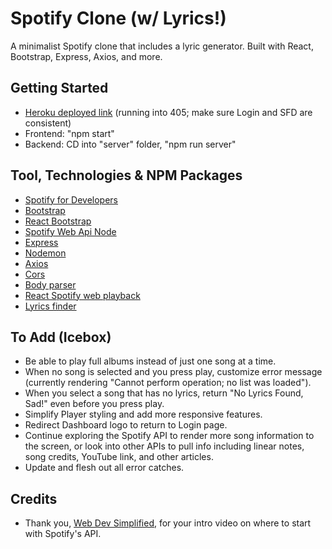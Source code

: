 # Spotify Clone (w/ Lyrics!)

A minimalist Spotify clone that includes a lyric generator. Built with React, Bootstrap, Express, Axios, and more.
## Getting Started

- [Heroku deployed link](https://git.heroku.com/bg-spotify-clone-with-lyrics.git) (running into 405; make sure Login and SFD are consistent)
- Frontend: "npm start"
- Backend: CD into "server" folder, "npm run server"
## Tool, Technologies & NPM Packages

- [Spotify for Developers](https://developer.spotify.com/)
- [Bootstrap](https://getbootstrap.com/)
- [React Bootstrap](https://react-bootstrap.github.io/)
- [Spotify Web Api Node](https://github.com/thelinmichael/spotify-web-api-node)
- [Express](https://expressjs.com/)
- [Nodemon](https://nodemon.io/)
- [Axios](https://axios-http.com/)
- [Cors](https://www.npmjs.com/package/cors)
- [Body parser](https://www.npmjs.com/package/body-parser)
- [React Spotify web playback](https://www.npmjs.com/package/react-spotify-web-playback)
- [Lyrics finder](https://www.npmjs.com/package/lyrics-finder)

## To Add (Icebox)

- Be able to play full albums instead of just one song at a time.
- When no song is selected and you press play, customize error message (currently rendering "Cannot perform operation; no list was loaded").
- When you select a song that has no lyrics, return "No Lyrics Found, Sad!" even before you press play.
- Simplify Player styling and add more responsive features.
- Redirect Dashboard logo to return to Login page.
- Continue exploring the Spotify API to render more song information to the screen, or look into other APIs to pull info including linear notes, song credits, YouTube link, and other articles.
- Update and flesh out all error catches.

## Credits

- Thank you, [Web Dev Simplified](https://www.youtube.com/watch?v=Xcet6msf3eE), for your intro video on where to start with Spotify's API.